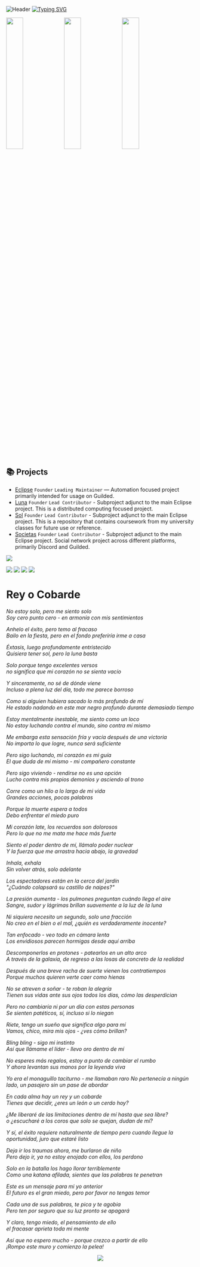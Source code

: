 ![Header](https://i.imgur.com/lMv4Nog.jpg)
[![Typing SVG](https://readme-typing-svg.herokuapp.com?font=Fira+Code&size=33&pause=1000&color=F7F7F7&center=true&vCenter=true&repeat=false&width=435&lines=The+Ocean's+Gray+Waves)](https://git.io/typing-svg)

<p>
    <img src="https://raw.githubusercontent.com/LuminisNobilite/Eclipse/main/Assets/Reisonantia/Aether%20Gazer%20-%20Hella%20(Alt).gif" hspace="0" width="30%" >
    <img src="https://i.imgur.com/a2zPVa7.png" hspace="0" width="30%" >
    <img src="https://raw.githubusercontent.com/LuminisNobilite/Eclipse/main/Assets/Reisonantia/Aether%20Gazer%20-%20Hella%20(Main).gif" hspace="0" width="30%" >
</p>

## 📚 Projects

- [Eclipse](https://github.com/Reisonantia/Eclipse) `Founder` `Leading Maintainer` — Automation focused project primarily intended for usage on Guilded.
- [Luna](https://github.com/Reisonantia/Luna) `Founder` `Lead Contributor` - Subproject adjunct to the main Eclipse project. This is a distributed computing focused project.
- [Sol](https://github.com/Reisonantia/Sol) `Founder` `Lead Contributor` - Subproject adjunct to the main Eclipse project. This is a repository that contains coursework from my university classes for future use or reference.
- [Societas](https://beacons.ai/reisonantia) `Founder` `Lead Contributor` - Subproject adjunct to the main Eclipse project. Social network project across different platforms, primarily Discord and Guilded.

![](https://komarev.com/ghpvc/?username=Reisonantia&color=lightgrey)


![](https://github-profile-summary-cards.vercel.app/api/cards/profile-details?username=Reisonantia&theme=github_dark)
![](https://github-profile-summary-cards.vercel.app/api/cards/most-commit-language?username=Reisonantia&theme=github_dark)
![](https://github-profile-summary-cards.vercel.app/api/cards/stats?username=Reisonantia&theme=github_dark)
![](https://github-profile-summary-cards.vercel.app/api/cards/productive-time?username=Reisonantia&theme=github_dark)

# Rey o Cobarde
*No estoy solo, pero me siento solo  
Soy cero punto cero - en armonía con mis sentimientos*

*Anhelo el éxito, pero temo al fracaso  
Bailo en la fiesta, pero en el fondo preferiría irme a casa*

*Éxtasis, luego profundamente entristecido  
Quisiera tener sol, pero la luna basta*

*Solo porque tengo excelentes versos  
no significa que mi corazón no se sienta vacío*

*Y sinceramente, no sé de dónde viene  
Incluso a plena luz del día, todo me parece borroso*

*Como si alguien hubiera sacado lo más profundo de mí  
He estado nadando en este mar negro profundo durante demasiado tiempo*

*Estoy mentalmente inestable, me siento como un loco  
No estoy luchando contra el mundo, sino contra mí mismo*

*Me embarga esta sensación fría y vacía después de una victoria  
No importa lo que logre, nunca será suficiente*

*Pero sigo luchando, mi corazón es mi guía  
El que duda de mí mismo - mi compañero constante*

*Pero sigo viviendo - rendirse no es una opción  
Lucho contra mis propios demonios y asciendo al trono*

*Corre como un hilo a lo largo de mi vida  
Grandes acciones, pocas palabras*

*Porque la muerte espera a todos  
Debo enfrentar el miedo puro*

*Mi corazón late, los recuerdos son dolorosos  
Pero lo que no me mata me hace más fuerte*

*Siento el poder dentro de mí, llámalo poder nuclear  
Y la fuerza que me arrastra hacia abajo, la gravedad*

*Inhala, exhala  
Sin volver atrás, solo adelante*

*Los espectadores están en la cerca del jardín  
"¿Cuándo colapsará su castillo de naipes?"*

*La presión aumenta - los pulmones preguntan cuándo llega el aire  
Sangre, sudor y lágrimas brillan suavemente a la luz de la luna*

*Ni siquiera necesito un segundo, solo una fracción  
No creo en el bien o el mal, ¿quién es verdaderamente inocente?*

*Tan enfocado - veo todo en cámara lenta  
Los envidiosos parecen hormigas desde aquí arriba*

*Descomponerlos en protones - patearlos en un alto arco  
A través de la galaxia, de regreso a las losas de concreto de la realidad*

*Después de una breve racha de suerte vienen los contratiempos  
Porque muchos quieren verte caer como hienas*

*No se atreven a soñar - te roban la alegría  
Tienen sus vidas ante sus ojos todos los días, cómo las desperdician*

*Pero no cambiaría ni por un día con estas personas  
Se sienten patéticos, sí, incluso si lo niegan*

*Ríete, tengo un sueño que significa algo para mí  
Vamos, chico, mira mis ojos - ¿ves cómo brillan?*

*Bling bling - sigo mi instinto  
Así que llámame el líder - llevo oro dentro de mí*

*No esperes más regalos, estoy a punto de cambiar el rumbo  
Y ahora levantan sus manos por la leyenda viva*

*Yo era el monaguillo taciturno - me llamaban raro 
No pertenecía a ningún lado, un pasajero sin un pase de abordar*

*En cada alma hay un rey y un cobarde  
Tienes que decidir, ¿eres un león o un cerdo hoy?*

*¿Me liberaré de las limitaciones dentro de mí hasta que sea libre?  
o ¿escucharé a los coros que solo se quejan, dudan de mí?*

*Y sí, el éxito requiere naturalmente de tiempo
pero cuando llegue la oportunidad, juro que estaré listo*

*Deja ir los traumas ahora, me burlaron de niño  
Pero dejo ir, ya no estoy enojado con ellos, los perdono*

*Solo en la batalla los hago llorar terriblemente  
Como una katana afilada, sientes que las palabras te penetran*

*Este es un mensaje para mi yo anterior  
El futuro es el gran miedo, pero por favor no tengas temor*

*Cada una de sus palabras, te pica y te agobia  
Pero ten por seguro que su luz pronto se apagará*

*Y claro, tengo miedo, el pensamiento de ello  
el fracasar aprieta toda mi mente*

*Así que no espero mucho - porque crezco a partir de ello  
¡Rompo este muro y comienzo la pelea!*


<center>
    <img src="https://i.imgur.com/b6Xj9oa.png">
</center>

